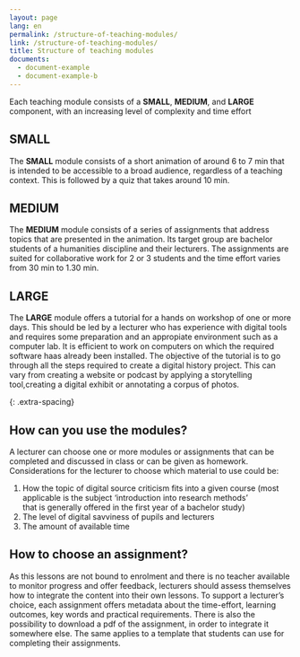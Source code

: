 ```yaml
---
layout: page
lang: en
permalink: /structure-of-teaching-modules/
link: /structure-of-teaching-modules/
title: Structure of teaching modules
documents:
  - document-example
  - document-example-b
---
```

Each teaching module consists of a **SMALL**, **MEDIUM**, and **LARGE** component, with an increasing level of complexity and time effort   


<!-- more -->


## SMALL   
The **SMALL** module consists of a short animation of around 6 to 7 min that is intended to be accessible to a broad audience, regardless of a teaching context. This is followed by a quiz that takes around 10 min.

## MEDIUM  
The **MEDIUM** module consists of a series of assignments that address topics that are presented in the animation. Its target group are bachelor students of a humanities discipline and their lecturers. The assignments are suited for collaborative work for 2 or 3 students and the time effort varies from 30 min to 1.30 min.

## LARGE
The **LARGE** module offers a tutorial for a hands on workshop of one or more days. This should be led by a lecturer who has experience with digital tools and requires some preparation and an appropiate environment such as a computer lab. It is efficient to work on computers on which the required software haas already been installed. 
The objective of the tutorial is to go through all the steps required to create a digital history project. This can vary from creating a  website or podcast by applying  a storytelling tool,creating a digital exhibit or annotating a corpus of photos. 

{: .extra-spacing}
## How can you use the modules?

A lecturer can choose one or more modules or assignments that can be completed and discussed in class or can be given as homework. Considerations for the lecturer to choose which material to use could be: 

1. How the topic of digital source criticism fits into a given course (most applicable is the subject ‘introduction into research methods’   
that is generally offered in the first year of a bachelor study)
2. The level of digital savviness of pupils and lecturers
3. The amount of available time


## How to choose an assignment?

As this lessons are not bound to enrolment and there is no teacher available to monitor progress and offer feedback, lecturers should assess themselves how to integrate the content into their own lessons. To support a lecturer’s choice, each assignment offers metadata about the time-effort, learning outcomes, key words and practical requirements. There is also the possibility to  download a pdf of the assignment, in order to integrate it somewhere else. The same applies to a template that students can use for completing their assignments.




